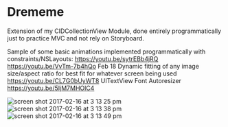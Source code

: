 # Drememe
Extension of my CIDCollectionView Module, done entirely programmatically just to practice MVC and not rely on Storyboard.

Sample of some basic animations implemented programmatically with constraints/NSLayouts:
https://youtu.be/sytrEBb4jRQ
https://youtu.be/VvTm-7b4hQo
Feb 18
Dynamic fitting of any image size/aspect ratio for best fit for whatever screen being used
https://youtu.be/CL7G0bUyWT8
UITextView Font Autoresizer
https://youtu.be/5IjM7MHOlC4

![screen shot 2017-02-16 at 3 13 25 pm](https://cloud.githubusercontent.com/assets/11773312/23045688/94db8758-f45a-11e6-9891-910f2b58f645.png)
![screen shot 2017-02-16 at 3 13 38 pm](https://cloud.githubusercontent.com/assets/11773312/23045689/94f2f2da-f45a-11e6-9039-48746f6bbf19.png)
![screen shot 2017-02-16 at 3 13 49 pm](https://cloud.githubusercontent.com/assets/11773312/23045690/94f52dde-f45a-11e6-981d-6bf18de87185.png)

